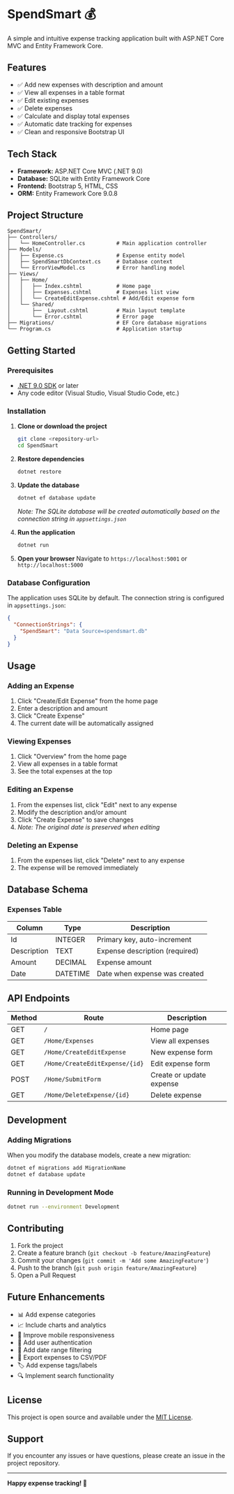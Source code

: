 # SpendSmart 💰

A simple and intuitive expense tracking application built with ASP.NET Core MVC and Entity Framework Core.

## Features

- ✅ Add new expenses with description and amount
- ✅ View all expenses in a table format
- ✅ Edit existing expenses
- ✅ Delete expenses
- ✅ Calculate and display total expenses
- ✅ Automatic date tracking for expenses
- ✅ Clean and responsive Bootstrap UI

## Tech Stack

- **Framework:** ASP.NET Core MVC (.NET 9.0)
- **Database:** SQLite with Entity Framework Core
- **Frontend:** Bootstrap 5, HTML, CSS
- **ORM:** Entity Framework Core 9.0.8

## Project Structure

```
SpendSmart/
├── Controllers/
│   └── HomeController.cs          # Main application controller
├── Models/
│   ├── Expense.cs                 # Expense entity model
│   ├── SpendSmartDbContext.cs     # Database context
│   └── ErrorViewModel.cs          # Error handling model
├── Views/
│   ├── Home/
│   │   ├── Index.cshtml           # Home page
│   │   ├── Expenses.cshtml        # Expenses list view
│   │   └── CreateEditExpense.cshtml # Add/Edit expense form
│   └── Shared/
│       ├── _Layout.cshtml         # Main layout template
│       └── Error.cshtml           # Error page
├── Migrations/                    # EF Core database migrations
└── Program.cs                     # Application startup
```

## Getting Started

### Prerequisites

- [.NET 9.0 SDK](https://dotnet.microsoft.com/download/dotnet/9.0) or later
- Any code editor (Visual Studio, Visual Studio Code, etc.)

### Installation

1. **Clone or download the project**

   ```bash
   git clone <repository-url>
   cd SpendSmart
   ```

2. **Restore dependencies**

   ```bash
   dotnet restore
   ```

3. **Update the database**

   ```bash
   dotnet ef database update
   ```

   _Note: The SQLite database will be created automatically based on the connection string in `appsettings.json`_

4. **Run the application**

   ```bash
   dotnet run
   ```

5. **Open your browser**
   Navigate to `https://localhost:5001` or `http://localhost:5000`

### Database Configuration

The application uses SQLite by default. The connection string is configured in `appsettings.json`:

```json
{
  "ConnectionStrings": {
    "SpendSmart": "Data Source=spendsmart.db"
  }
}
```

## Usage

### Adding an Expense

1. Click "Create/Edit Expense" from the home page
2. Enter a description and amount
3. Click "Create Expense"
4. The current date will be automatically assigned

### Viewing Expenses

1. Click "Overview" from the home page
2. View all expenses in a table format
3. See the total expenses at the top

### Editing an Expense

1. From the expenses list, click "Edit" next to any expense
2. Modify the description and/or amount
3. Click "Create Expense" to save changes
4. _Note: The original date is preserved when editing_

### Deleting an Expense

1. From the expenses list, click "Delete" next to any expense
2. The expense will be removed immediately

## Database Schema

### Expenses Table

| Column      | Type     | Description                    |
| ----------- | -------- | ------------------------------ |
| Id          | INTEGER  | Primary key, auto-increment    |
| Description | TEXT     | Expense description (required) |
| Amount      | DECIMAL  | Expense amount                 |
| Date        | DATETIME | Date when expense was created  |

## API Endpoints

| Method | Route                          | Description              |
| ------ | ------------------------------ | ------------------------ |
| GET    | `/`                            | Home page                |
| GET    | `/Home/Expenses`               | View all expenses        |
| GET    | `/Home/CreateEditExpense`      | New expense form         |
| GET    | `/Home/CreateEditExpense/{id}` | Edit expense form        |
| POST   | `/Home/SubmitForm`             | Create or update expense |
| GET    | `/Home/DeleteExpense/{id}`     | Delete expense           |

## Development

### Adding Migrations

When you modify the database models, create a new migration:

```bash
dotnet ef migrations add MigrationName
dotnet ef database update
```

### Running in Development Mode

```bash
dotnet run --environment Development
```

## Contributing

1. Fork the project
2. Create a feature branch (`git checkout -b feature/AmazingFeature`)
3. Commit your changes (`git commit -m 'Add some AmazingFeature'`)
4. Push to the branch (`git push origin feature/AmazingFeature`)
5. Open a Pull Request

## Future Enhancements

- 📊 Add expense categories
- 📈 Include charts and analytics
- 📱 Improve mobile responsiveness
- 🔐 Add user authentication
- 📅 Add date range filtering
- 💾 Export expenses to CSV/PDF
- 🏷️ Add expense tags/labels
- 🔍 Implement search functionality

## License

This project is open source and available under the [MIT License](LICENSE).

## Support

If you encounter any issues or have questions, please create an issue in the project repository.

---

**Happy expense tracking! 🎯**
